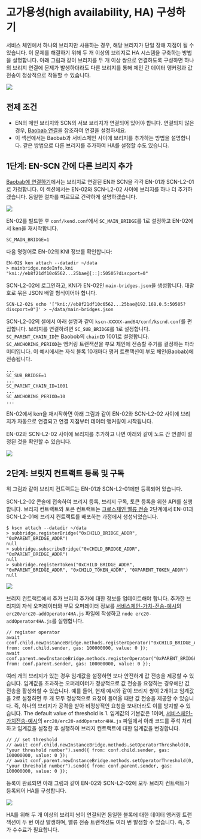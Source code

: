 # 고가용성(high availability, HA) 구성하기

서비스 체인에서 하나의 브리지만 사용하는 경우, 해당 브리지가 단일 장애 지점이 될 수 있습니다. 이 문제를 해결하기 위해 두 개 이상의 브리지로 HA 시스템을 구축하는 방법을 설명합니다. 아래 그림과 같이 브리지를 두 개 이상 쌍으로 연결하도록 구성하면 하나의 브리지 연결에 문제가 발생하더라도 다른 브리지를 통해 체인 간 데이터 앵커링과 값 전송이 정상적으로 작동할 수 있습니다.

![](/img/nodes/sc-ha-arch.png)

## 전제 조건 <a id="prerequisites"></a>

- EN의 메인 브리지와 SCN의 서브 브리지가 연결되어 있어야 합니다. 연결되지 않은 경우, [Baobab 연결](en-scn-connection.md)을 참조하여 연결을 설정하세요.
- 이 섹션에서는 Baobab과 서비스체인 사이에 브리지를 추가하는 방법을 설명합니다. 같은 방법으로 다른 브리지를 추가하여 HA를 설정할 수도 있습니다.

## 1단계: EN-SCN 간에 다른 브리지 추가 <a id="step-1-adding-another-bridge-between-en-scn"></a>

[Baobab에 연결하기](en-scn-connection.md)에서는 브리지로 연결된 EN과 SCN을 각각 EN-01과 SCN-L2-01로 가정합니다. 이 섹션에서는 EN-02와 SCN-L2-02 사이에 브리지를 하나 더 추가하겠습니다.
동일한 절차를 따르므로 간략하게 설명하겠습니다.

![](/img/nodes/sc-ha-add-bridge.png)

EN-02를 빌드한 후 `conf/kend.conf`에서 `SC_MAIN_BRIDGE`를 1로 설정하고 EN-02에서 ken을 재시작합니다.

```console
SC_MAIN_BRIDGE=1
```

다음 명령어로 EN-02의 KNI 정보를 확인합니다:

```console
EN-02$ ken attach --datadir ~/data
> mainbridge.nodeInfo.kni
"kni://eb8f21df10c6562...25bae@[::]:50505?discport=0"
```

SCN-L2-02에 로그인하고, KNI가 EN-02인 `main-bridges.json`을 생성합니다. 대괄호로 묶은 JSON 배열 형식이어야 합니다.

```console
SCN-L2-02$ echo '["kni://eb8f21df10c6562...25bae@192.168.0.5:50505?discport=0"]' > ~/data/main-bridges.json
```

SCN-L2-02의 셸에서 아래 설명과 같이 `kscn-XXXXX-amd64/conf/kscnd.conf`를 편집합니다.
브리지를 연결하려면 `SC_SUB_BRIDGE`를 1로 설정합니다.
`SC_PARENT_CHAIN_ID`는 Baobob의 `chainID` 1001로 설정합니다.
`SC_ANCHORING_PERIOD`는 앵커링 트랜잭션을 부모 체인에 전송할 주기를 결정하는 파라미터입니다. 이 예시에서는 자식 블록 10개마다 앵커 트랜잭션이 부모 체인(Baobab)에 전송됩니다.

```
...
SC_SUB_BRIDGE=1
...
SC_PARENT_CHAIN_ID=1001
...
SC_ANCHORING_PERIOD=10
...
```

EN-02에서 ken을 재시작하면 아래 그림과 같이 EN-02와 SCN-L2-02 사이에 브리지가 자동으로 연결되고 연결 지점부터 데이터 앵커링이 시작됩니다.

EN-02와 SCN-L2-02 사이에 브리지를 추가하고 나면 아래와 같이 노드 간 연결이 설정된 것을 확인할 수 있습니다.

![](/img/nodes/sc-ha-before-register.png)

## 2단계: 브릿지 컨트랙트 등록 및 구독 <a id="step-2-registering-and-subscribing-the-bridge-contract"></a>

위 그림과 같이 브리지 컨트랙트는 EN-01과 SCN-L2-01에만 등록되어 있습니다.

SCN-L2-02 콘솔에 접속하여 브리지 등록, 브리지 구독, 토큰 등록을 위한 API를 실행합니다. 브리지 컨트랙트와 토큰 컨트랙트는 [크로스체인 밸류 전송](value-transfer.md) 2단계에서 EN-01과 SCN-L2-01에 브리지 컨트랙트를 배포하는 과정에서 생성되었습니다.

```
$ kscn attach --datadir ~/data
> subbridge.registerBridge("0xCHILD_BRIDGE_ADDR", "0xPARENT_BRIDGE_ADDR")
null
> subbridge.subscribeBridge("0xCHILD_BRIDGE_ADDR", "0xPARENT_BRIDGE_ADDR")
null
> subbridge.registerToken("0xCHILD_BRIDGE_ADDR", "0xPARENT_BRIDGE_ADDR", "0xCHILD_TOKEN_ADDR", "0XPARENT_TOKEN_ADDR")
null
```

![](/img/nodes/sc-ha-before-register2.png)

브리지 컨트랙트에서 추가 브리지 추가에 대한 정보를 업데이트해야 합니다. 추가한 브리지의 자식 오퍼레이터와 부모 오퍼레이터 정보를 [서비스체인-가치-전송-예시](https://github.com/klaytn/servicechain-value-transfer-examples)의 `erc20/erc20-addOperator4HA.js` 파일에 작성하고 `node erc20-addOperator4HA.js`를 실행합니다.

```
// register operator
await conf.child.newInstanceBridge.methods.registerOperator("0xCHILD_BRIDGE_ADDR").send({ from: conf.child.sender, gas: 100000000, value: 0 });
await conf.parent.newInstanceBridge.methods.registerOperator("0xPARENT_BRIDGE_ADDR").send({ from: conf.parent.sender, gas: 100000000, value: 0 });
```

여러 개의 브리지가 있는 경우 임계값을 설정하면 보다 안전하게 값 전송을 제공할 수 있습니다. 임계값을 초과하는 오퍼레이터가 정상적으로 값 전송을 요청하는 경우에만 값 전송을 활성화할 수 있습니다. 예를 들어, 현재 예시와 같이 브리지 쌍이 2개이고 임계값을 2로 설정하면 두 개 모두 정상적으로 요청이 들어올 때만 값 전송을 제공할 수 있습니다. 즉, 하나의 브리지가 공격을 받아 비정상적인 요청을 보내더라도 이를 방지할 수 있습니다. The default value of threshold is 1. 임계값의 기본값은 1이며, [서비스체인-가치전송-예시](https://github.com/klaytn/servicechain-value-transfer-examples)의 `erc20/erc20-addOperator4HA.js` 파일에서 아래 코드를 주석 처리하고 임계값을 설정한 후 실행하여 브리지 컨트랙트에 대한 임계값을 변경합니다.

```
// // set threshold
// await conf.child.newInstanceBridge.methods.setOperatorThreshold(0, "your threshold number").send({ from: conf.child.sender, gas: 100000000, value: 0 });
// await conf.parent.newInstanceBridge.methods.setOperatorThreshold(0, "your threshold number").send({ from: conf.parent.sender, gas: 100000000, value: 0 });
```

등록이 완료되면 아래 그림과 같이 EN-02와 SCN-L2-02에 모두 브리지 컨트랙트가 등록되어 HA를 구성합니다.

![](/img/nodes/sc-ha-after-register.png)

HA를 위해 두 개 이상의 브리지 쌍이 연결되면 동일한 블록에 대한 데이터 앵커링 트랜잭션이 두 번 이상 발생하며, 밸류 전송 트랜잭션도 여러 번 발생할 수 있습니다. 즉, 추가 수수료가 필요합니다.
